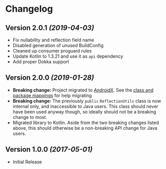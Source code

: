 # Changelog

## Version 2.0.1 *(2019-04-03)*

- Fix nullability and reflection field name
- Disabled generation of unused BuildConfig
- Cleaned up consumer proguard rules
- Update Kotlin to 1.3.21 and use it as `api` dependency
- Add proper Dokka support

## Version 2.0.0 *(2019-01-28)*

- **Breaking change:** Project migrated to [AndroidX](https://developer.android.com/jetpack/androidx/). See the [class and package mappings](https://developer.android.com/jetpack/androidx/migrate) for help migrating
- **Breaking change:** The previously `public` `ReflectionUtils` class is now internal only, and inaccessible to Java users. This class should never have been used anyway though, so ideally should not be a breaking change to most.
- Migrated library to Kotlin. Aside from the two breaking changes listed above, this should otherwise be a non-breaking API change for Java users.

## Version 1.0.0 *(2017-05-01)*

- Initial Release

